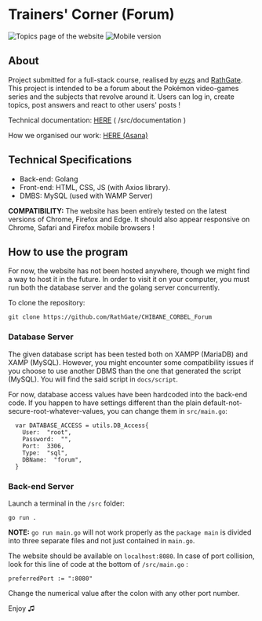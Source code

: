 # Trainers' Corner (Forum)

![Topics page of the website](https://i.postimg.cc/X7YSqZtt/Capture-d-cran-2024-10-15-182121.png)
![Mobile version](https://i.postimg.cc/tgyzR6Mx/Capture-d-cran-2024-10-15-182419.png)

## About

Project submitted for a full-stack course, realised by [evzs](https://github.com/evzs) and [RathGate](https://github.com/RathGate). This project is intended to be a forum about the Pokémon video-games series and the subjects that revolve around it. Users can log in, create topics, post answers and react to other users' posts !

Technical documentation: [HERE](https://github.com/RathGate/CHIBANE_CORBEL_Forum/tree/main/docs) ( /src/documentation )

How we organised our work: [HERE (Asana)](https://app.asana.com/0/1204809319000403/timeline) 

## Technical Specifications

 - Back-end: Golang 
 - Front-end: HTML, CSS, JS (with Axios library).
 - DMBS: MySQL (used with WAMP Server)

**COMPATIBILITY:** The website has been entirely tested on the latest versions of Chrome, Firefox and Edge. It should also appear responsive on Chrome, Safari and Firefox mobile browsers !

## How to use the program

For now, the website has not been hosted anywhere, though we might find a way to host it in the future. In order to visit it on your computer, you must run both the database server and the golang server concurrently.

To clone the repository:

    git clone https://github.com/RathGate/CHIBANE_CORBEL_Forum

### Database Server

The given database script has been tested both on XAMPP (MariaDB) and XAMP (MySQL). However, you might encounter some compatibility issues if you choose to use another DBMS than the one that generated the script (MySQL). You will find the said script in `docs/script`.

For now, database access values have been hardcoded into the back-end code. If you happen to have settings different than the plain default-not-secure-root-whatever-values, you can change them in `src/main.go`:

      
      var DATABASE_ACCESS = utils.DB_Access{
        User:  "root",
        Password:  "",
        Port:  3306,
        Type:  "sql",
        DBName:  "forum",
      }

### Back-end Server

Launch a terminal in the `/src` folder:

    go run .

**NOTE:** `go run main.go` will not work properly as the `package main` is divided into three separate files and not just contained in `main.go`.

The website should be available on `localhost:8080`. In case of port collision, look for this line of code at the bottom of `/src/main.go` :

    preferredPort := ":8080"

Change the numerical value after the colon with any other port number.

Enjoy ♫
